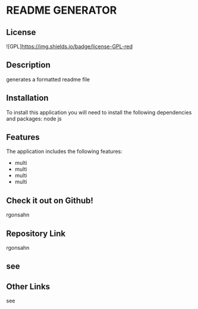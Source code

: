 # README GENERATOR
## License
![GPL]https://img.shields.io/badge/license-GPL-red
## Description
generates a formatted readme file
## Installation 
To install this application you will need to install the following dependencies and packages:
node js
## Features 
The application includes the following features:
* multi
* multi
* multi
* multi 
## Check it out on Github! 
rgonsahn 
## Repository Link 
rgonsahn 
## see
## Other Links 
see

